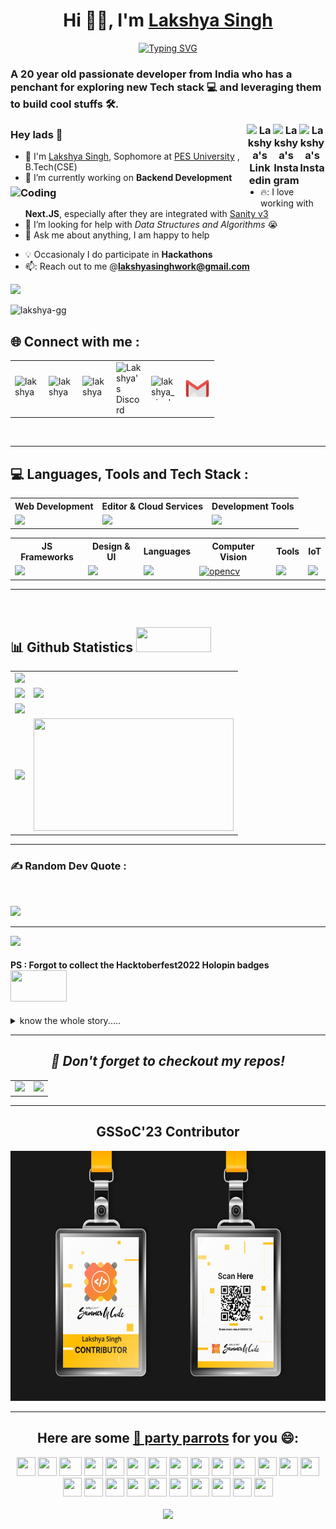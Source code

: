 <div align = "center">
<h1>Hi 👋🏼, I'm <a href = "https://github.com/Lakshya-GG">Lakshya Singh</a></h1>
<a href="https://git.io/typing-svg"><img src="https://readme-typing-svg.demolab.com?font=Fira+Code&size=25&duration=2500&pause=750&color=00C58E&background=000000&center=true&vCenter=true&width=435&lines=Web+Development+;Computer+Vision;Game+Development" alt="Typing SVG" /></a>
</div>
<p>
<h3 align="left">A <b>20</b> year old  passionate developer from India who has a penchant for exploring new Tech stack 💻 and leveraging them to build cool stuffs 🛠️.
</p>

<div align="center">
<!-- Lakshya-Twitter -->
    <a href="https://www.instagram.com/lakshya_singh18" target="_blank" rel="nofollow">
        <img align="right" alt="Lakshya's Insta" width="42px" src="https://img.icons8.com/color/48/000000/twitter" />
    </a>
    <!-- Lakshya-Instagram -->
    <a href="https://www.instagram.com/lakshya_singh18" target="_blank" rel="nofollow">
        <img align="right" alt="Lakshya's Instagram" width="42px" src="https://raw.githubusercontent.com/rahuldkjain/github-profile-readme-generator/master/src/images/icons/Social/instagram.svg" />
    </a>
    <!-- Lakshya-LinkedIn -->
    <a href="https://linkedin.com/in/lakshya-singh-606ba3244" target="_blank" rel="nofollow">
        <img align="right" alt="Lakshya's Linkedin" width="42px" src="https://img.icons8.com/color/48/000000/linkedin-2--v2.png" />
    </a>
</div>

<img align="left" alt="Coding" width="400" src="https://camo.githubusercontent.com/5ddf73ad3a205111cf8c686f687fc216c2946a75005718c8da5b837ad9de78c9/68747470733a2f2f7468756d62732e6766796361742e636f6d2f4576696c4e657874446576696c666973682d736d616c6c2e676966">

### Hey lads 👋  
- :school: I'm [Lakshya Singh](https://lakshya-gg.github.io/), Sophomore at <a href="https://pes.edu/"> PES University</a> , B.Tech(CSE)
- 🔭 I’m currently working on  **Backend Development**
- 🔥: I love working with **Next.JS**, especially after they are integrated with <a href = "https://www.sanity.io/blog/build-a-personal-website-next-js-13-sanity">Sanity v3</a>
- 🤔 I’m looking for help with *Data Structures and Algorithms* 😭
- 💬 Ask me about anything, I am happy to help
<p align = "right">


- :bulb: Occasionaly I do participate in **Hackathons**
- 📫: Reach out to me  @**lakshyasinghwork@gmail.com**
  </p>
<img src="https://user-images.githubusercontent.com/73097560/115834477-dbab4500-a447-11eb-908a-139a6edaec5c.gif">

<br />

<p align="left"> <img src="https://komarev.com/ghpvc/?username=lakshya-gg&label=Profile%20views&color=0e75b6&style=flat&theme=tokyonight" alt="lakshya-gg" /> </p>

<h2 align="left"> 🌐 Connect with me :</h2>
<table cellspacing="0" cellpadding="0" border = "0">
 
  <tr>
      <td>
        <a href="https://linkedin.com/in/lakshya-singh-gg" target="blank">
        <img align="left" src="https://raw.githubusercontent.com/rahuldkjain/github-profile-readme-generator/master/src/images/icons/Social/linked-in-alt.svg" alt="lakshya-singh-gg" height="40" width="40" />
        </a>
      </td>
      <td>
        <a href="https://twitter.com/_LakshyaSingh_" target="blank">
        <img align="left" src="https://raw.githubusercontent.com/rahuldkjain/github-profile-readme-generator/master/src/images/icons/Social/twitter.svg" alt="lakshya" height="40" width="40" />
        </a>
      </td>
      <td>
        <a href="https://dev.to/lakshya" target="blank">
        <img align="left" src="https://skillicons.dev/icons?i=devto" alt="lakshya" height="40" width="40" />
        </a>
      </td>
      <td>
        <a href="https://discordapp.com/users/587539105588445186">
        <img align="left" alt="Lakshya's Discord" width="42px" src="https://raw.githubusercontent.com/peterthehan/peterthehan/master/assets/discord.svg" />
        </a>
      </td>
      <td>  
          <a href="https://instagram.com/lakshya_singh18" target="blank">
            <img align="left" src="https://raw.githubusercontent.com/rahuldkjain/github-profile-readme-generator/master/src/images/icons/Social/instagram.svg" alt="lakshya_singh18" height="40" width="40" />
        </a>
      <td align = "center">
        <a href="mailto:lakshyasinghwork@gmail.com?subject=GitHub"><img align="left" src="assets/Gmail.svg" alt="lakshyasinghwork@gmail.com" height="40" width="40" />
        </a>
      </td>
  </tr>
</table>
<br>
<hr>

## 💻 Languages, Tools and Tech Stack :
<table>
<tr>
	<th><strong>Web Development</strong></th>	<th><strong>Editor & Cloud Services</strong></th>
  <th><strong>Development Tools</strong></th>

	
</tr>
<tr>
		<td><img src = "https://skillicons.dev/icons?i=html,css,js,typescript,nodejs,babel" ></td>  
		<td><img src = "https://skillicons.dev/icons?i=vscode,atom,codepen,mongodb,netlify,heroku,vercel&theme=dark"></td>
    <td><img src = "https://skillicons.dev/icons?i=bash,githubactions,git,github&theme=dark"></td>
				
</tr>
</table>
<table>
<tr>
	<th><strong>JS Frameworks</strong></th>
	<th><strong>Design & UI</strong></th>
	<th><strong>Languages</strong></th>
  <th><strong>Computer Vision</strong></th>
	<th><strong>Tools</strong></th>
  <th><strong>IoT</strong></th>
</tr>
<tr>
		<td><img src = "https://skillicons.dev/icons?i=nextjs,jquery,express,react,redux&theme=dark"></td>
		<td><img src = "https://skillicons.dev/icons?i=figma,bootstrap,materialui,tailwind&theme=dark"></td>
		<td><img src = "https://skillicons.dev/icons?i=c,cpp,py&theme=dark"></td>
		<td><a href="https://opencv.org/" target="_blank" rel="noreferrer"> <img src="https://www.vectorlogo.zone/logos/opencv/opencv-icon.svg" alt="opencv" height = 33/> </a></td>
		<td><img src = "https://skillicons.dev/icons?i=linux,git,regex&theme=dark"></td>
    <td><img src = "https://skillicons.dev/icons?i=arduino&theme=dark"></td>
    
</tr>
</table>
<hr>
<br>

## 📊 Github Statistics <img src = "https://media.giphy.com/media/xTiTnxpQ3ghPiB2Hp6/giphy.gif" width = 120px height = 40px>
<table>
	<tr>
		<td colspan = "2"><a href = "https://github.com/Lakshya-GG"><img src="https://github-readme-activity-graph.cyclic.app/graph?username=Lakshya-GG&theme=gotham&hide_border=true&point=false&line=88c0d0&radius=8&area=true"></a></td>
	</tr>
	<tr>
		<td><a href="https://www.linkedin.com/in/lakshya-singh-gg/"><img src="https://github-readme-stats.vercel.app/api?username=Lakshya-GG&hide_border=true&include_all_commits=true&count_private=true&show_icons=true&line_height=20&theme=gotham"></a></td>
		<td><a href="https://twitter.com/_LakshyaSingh_"><img src="https://streak-stats.demolab.com/?user=Lakshya-GG&hide_border=true&border_radius=4.5&line_height=20&layout=compact&theme=gotham"></a></td>    
	</tr>
    <tr>
		<td colspan = "2"><a href="https://www.instagram.com/lakshya_singh18/"><img width=100% src="https://github-profile-trophy.vercel.app/?username=Lakshya-GG&hide_border=true&count_private=true&column=7&theme=gruvbox&no-frame=true"></a></td>
	</tr>
    <tr>
      <td>
      <a href="https://github.com/Lakshya-GG">
      <img  src="https://github-readme-stats.vercel.app/api/top-langs/?username=Lakshya-GG&layout=compact&theme=gotham&hide_border=true&show_icons=true&size_weight=0.50&count_weight=0.50&langs_count=6&count_private=true&radius=2000&width=500"></a>
      </td>
      <td>
      <a href = "https://www.youtube.com/watch?v=xvFZjo5PgG0"><img height = 180px width =320px src = "https://media.giphy.com/media/XHSwr4IijVJnXQsriv/giphy.gif"></a>
      </td>
    </tr>
</table>
<hr>


### ✍️ Random Dev Quote :
<br>

![](https://quotes-github-readme.vercel.app/api?type=horizontal&theme=github&width=600)

<hr>
<a href = "https://www.holopin.io/@lakshyagg"><img src = "https://holopin.me/lakshyagg"></a>

#### PS : Forgot to collect the Hacktoberfest2022 Holopin badges <img src = "https://media.giphy.com/media/l1AsyjZ8XLd1V7pUk/giphy.gif" width = 90px height = 50px>

<details>
  <summary>
  know the whole story.....
  </summary>
  so after completing Hacktoberfest2022, I claimed their <strong>REWARDS: </strong>PRIZE KIT and the <a href = "http://dev.to/">dev.to</a> $256 DEV Hacktoberfest Badge 2022, I became so enthusiastic that I didn't scroll down further on the <a href = " https://hacktoberfest.com/">Hacktoberfest</a> website😭 where they had the <i><b> "REWARDS:  HOLOPIN BADGES" </i></b> section. After 2 months I opened <a href = "holopin.io">Holopin </a> to glance at my badges and BOOM!! Devastated to find out that I did not have any Hacktoberfest Badges linked to my account. Hurriedly I rushed to the Hacktoberfest2022 Website to find that the section<i><b> "REWARDS:  HOLOPIN BADGES" </i></b> was removed.
  However you can still visit <a href = "https://dev.to/lakshya">my dev.to profile</a> to find the Hacktoberfest token 

</details>
<hr> 
<b><i><h2 align = center> 💬 Don't forget to checkout my repos! </h2></i></b>
<div align = "center">
<table>
  <tr>
    <td>
      <a href="https://github.com/Lakshya-GG/TesseractJS">
        <img src="https://github-readme-stats.vercel.app/api/pin/?username=Lakshya-GG&repo=Web-Development-Toolkit&theme=gotham&hide_border=true" />
      </a>
    </td>
    <td colspace = "2">
      <a href="https://github.com/Lakshya-GG/Spam-Email-Classification">
        <img src="https://github-readme-stats.vercel.app/api/pin/?username=Lakshya-GG&repo=Spam-Email-Classification&theme=gotham&hide_border=true" />
      </a>
    </td>
  </tr>
<table>
</div>
<hr>

<div align = "center">
  <h2> GSSoC'23 Contributor</h2>
  <img src = "assets/GSSoC'23.png" height = 400px width = 800px>
</div>
<hr>

## Here are some [🦜 party parrots](https://cultofthepartyparrot.com) for you 😄:

<div>
    <img src="https://cultofthepartyparrot.com/parrots/hd/githubparrot.gif" width="30" height="30"/>
    <img src="https://cultofthepartyparrot.com/flags/hd/indiaparrot.gif" width="30" height="30"/>
    <img src="https://cultofthepartyparrot.com/parrots/asyncparrot.gif" width="36" height="30"/>
    <img src="https://cultofthepartyparrot.com/parrots/hd/exceptionallyfastparrot.gif" width="30" height="30"/>
    <img src="https://cultofthepartyparrot.com/parrots/hd/60fpsparrot.gif" width="30" height="30"/>
    <img src="https://cultofthepartyparrot.com/parrots/hd/jumpingparrot.gif" width="30" height="30"/>
    <img src="https://cultofthepartyparrot.com/parrots/hd/opensourceparrot.gif" width="30" height="30"/>
    <img src="https://cultofthepartyparrot.com/parrots/hd/dealwithitnowparrot.gif" width="30" height="30"/>
    <img src="https://cultofthepartyparrot.com/parrots/hd/hypnoparrotlight.gif" width="30" height="30"/>
    <img src="https://cultofthepartyparrot.com/parrots/databaseparrot.gif" width="30" height="30"/>
    <img src="https://cultofthepartyparrot.com/parrots/fixparrot.gif" width="36" height="30"/>
    <img src="https://cultofthepartyparrot.com/parrots/hd/laptop_parrot.gif" width="30" height="30"/>
    <img src="https://cultofthepartyparrot.com/parrots/hd/spinningparrot.gif" width="30" height="30"/>
    <img src="https://cultofthepartyparrot.com/parrots/hd/levitationparrot.gif" width="30" height="30"/>
    <img src="https://cultofthepartyparrot.com/parrots/hd/meldparrot.gif" width="30" height="30"/>
    <img src="https://cultofthepartyparrot.com/parrots/slomoparrot.gif" width="30" height="30"/>
    <img src="https://cultofthepartyparrot.com/parrots/hd/moonwalkingparrot.gif" width="30" height="30"/>
    <img src="https://cultofthepartyparrot.com/parrots/hd/stableparrot.gif" width="30" height="30"/>
    <img src="https://cultofthepartyparrot.com/parrots/hd/scienceparrot.gif" width="30" height="30"/>
    <img src="https://cultofthepartyparrot.com/parrots/hd/pirateparrot.gif" width="30" height="30"/>
    <img src="https://cultofthepartyparrot.com/parrots/hd/footballparrot.gif" width="30" height="30"/>
    <img src="https://cultofthepartyparrot.com/parrots/hd/illuminatiparrot.gif" width="30" height="30"/>
    <img src="https://cultofthepartyparrot.com/parrots/hd/hypnoparrotdark.gif" width="30" height="30"/>
    <img src="https://cultofthepartyparrot.com/parrots/hd/mustacheparrot.gif" width="30" height="30"/>
</div>

<br>

<img src="https://user-images.githubusercontent.com/73097560/115834477-dbab4500-a447-11eb-908a-139a6edaec5c.gif">
